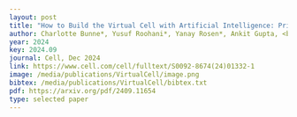 ```yaml
--- 
layout: post
title: "How to Build the Virtual Cell with Artificial Intelligence: Priorities and Opportunities"
author: Charlotte Bunne*, Yusuf Roohani*, Yanay Rosen*, Ankit Gupta, <b><u>Xikun Zhang</u></b>, Marcel Roed, Theo Alexandrov, Mohammed AlQuraishi, Patricia Brennan, Daniel B. Burkhardt, Andrea Califano, Jonah Cool, Abby F. Dernburg, Kirsty Ewing, Emily B. Fox, Matthias Haury, Amy E. Herr, Eric Horvitz, Patrick D. Hsu, Viren Jain, Gregory R. Johnson, Thomas Kalil, David R. Kelley, Shana O. Kelley, Anna Kreshuk, Tim Mitchison, Stephani Otte, Jay Shendure, Nicholas J. Sofroniew, Fabian Theis, Christina V. Theodoris, Srigokul Upadhyayula, Marc Valer, Bo Wang, Eric Xing, Serena Yeung-Levy, Marinka Zitnik, Theofanis Karaletsos, Aviv Regev, Emma Lundberg, Jure Leskovec, Stephen R. Quake (*equal contribution)
year: 2024
key: 2024.09
journal: Cell, Dec 2024
link: https://www.cell.com/cell/fulltext/S0092-8674(24)01332-1
image: /media/publications/VirtualCell/image.png
bibtex: /media/publications/VirtualCell/bibtex.txt
pdf: https://arxiv.org/pdf/2409.11654
type: selected paper
---
```

